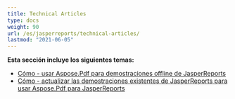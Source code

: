 ```yaml
---
title: Technical Articles
type: docs
weight: 90
url: /es/jasperreports/technical-articles/
lastmod: "2021-06-05"
---
```


**Esta sección incluye los siguientes temas:**

- [Cómo - usar Aspose.Pdf para demostraciones offline de JasperReports](/pdf/es/jasperreports/how-to-use-aspose-pdf-for-jasperreports-offline-demos/)
- [Cómo - actualizar las demostraciones existentes de JasperReports para usar Aspose.Pdf para JasperReports](/pdf/es/jasperreports/how-to-update-existing-jasperreports-demos-to-use-aspose-pdf-for-jasperreports/)